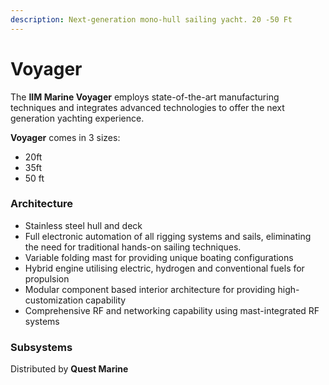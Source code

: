 ```yaml
---
description: Next-generation mono-hull sailing yacht. 20 -50 Ft
---
```


# Voyager

The **IIM Marine Voyager** employs state-of-the-art manufacturing techniques and integrates advanced technologies to offer the next generation yachting experience.

**Voyager** comes in 3 sizes:

* 20ft
* 35ft
* 50 ft

### Architecture

* Stainless steel hull and deck
* Full electronic automation of all rigging systems and sails, eliminating the need for traditional hands-on sailing techniques.
* Variable folding mast for providing unique boating configurations
* Hybrid engine utilising electric, hydrogen and conventional fuels for propulsion
* Modular component based interior architecture for providing high-customization capability
* Comprehensive RF and networking capability using mast-integrated RF systems

### Subsystems



Distributed by **Quest Marine**





